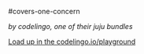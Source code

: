 #covers-one-concern

_by codelingo, one of their juju bundles_


[Load up in the codelingo.io/playground](https://codelingo.io/playground/?repo=github.com/codelingo/hub&dir=tenets/codelingo/juju/covers-one-concern&tenet=codelingo/juju/covers-one-concern)
